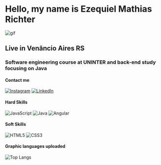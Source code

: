 # Hello, my name is Ezequiel Mathias Richter 
![gif](https://github.com/EzequielMathiasRichter/EzequielMathiasRichter/assets/124745423/85651e92-5f3b-47bc-acbe-1ff4f767b7bb)

## Live in Venâncio Aires RS

### Software engineering course at UNINTER and back-end study focusing on Java

#### Contact me

[![Instagram](https://img.shields.io/badge/Instagram-000?style=for-the-badge&logo=instagram)](https://www.instagram.com/ezequ1el_06/) [![LinkedIn](https://img.shields.io/badge/LinkedIn-000?style=for-the-badge&logo=linkedin&logoColor=0E76A8)](www.linkedin.com/in/ezequiel-mathias-richter-24a605265/)

#### Hard Skills

![JavaScript](https://img.shields.io/badge/JavaScript-000?style=for-the-badge&logo=javascript) ![Java](https://img.shields.io/badge/Java-000?style=for-the-badge&logo=java) ![Angular](https://img.shields.io/badge/Angular-000?style=for-the-badge&logo=angular&logoColor=C3002F)

#### Soft Skills

![HTML5](https://img.shields.io/badge/HTML5-000?style=for-the-badge&logo=html5) ![CSS3](https://img.shields.io/badge/CSS3-000?style=for-the-badge&logo=css3&logoColor=264CE4)

#### Graphic languages uploaded

![Top Langs](https://github-readme-stats-git-masterrstaa-rickstaa.vercel.app/api/top-langs/?username=EzequielMathiasRichter&layout=compact&bg_color=000&border_color=30A3DC&title_color=E94D5F&text_color=FFF)
